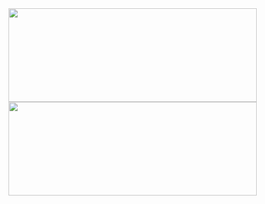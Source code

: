 <img height="185px" width="490px" align="top" src="[https://github-readme-stats.vercel.app/api?username=GromRibeiro&show_icons=true&theme=tokyonight)"/>
<img height="185px" width="490px" align="" src="https://github-readme-stats.vercel.app/api/top-langs/?username=GromRibeiro&layout=compact&theme=tokyonight)](https://github.com/anuraghazra/github-readme-stats)"/>

